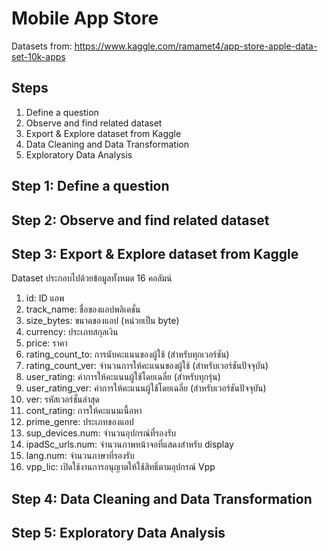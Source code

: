 # Mobile App Store
Datasets from: https://www.kaggle.com/ramamet4/app-store-apple-data-set-10k-apps

## Steps
1. Define a question
2. Observe and find related dataset
3. Export & Explore dataset from Kaggle
4. Data Cleaning and Data Transformation
5. Exploratory Data Analysis

## Step 1: Define a question
## Step 2: Observe and find related dataset
## Step 3: Export & Explore dataset from Kaggle
Dataset ประกอบไปด้วยข้อมูลทั้งหมด 16 คอลัมน์
1. id: ID แอพ
2. track_name: ชื่อของแอปพลิเคชั่น
3. size_bytes: ขนาดของแอป (หน่วยเป็น byte)
4. currency: ประเภทสกุลเงิน
5. price: ราคา
6. rating_count_to: การนับคะแนนของผู้ใช้ (สำหรับทุกเวอร์ชัน)
7. rating_count_ver: จำนวนการให้คะแนนของผู้ใช้ (สำหรับเวอร์ชันปัจจุบัน)
8. user_rating: ค่าการให้คะแนนผู้ใช้โดยเฉลี่ย (สำหรับทุกรุ่น)
9. user_rating_ver: ค่าการให้คะแนนผู้ใช้โดยเฉลี่ย (สำหรับเวอร์ชันปัจจุบัน)
10. ver: รหัสเวอร์ชั่นล่าสุด
11. cont_rating: การให้คะแนนเนื้อหา
12. prime_genre: ประเภทของแอป
13. sup_devices.num: จำนวนอุปกรณ์ที่รองรับ
14. ipadSc_urls.num: จำนวนภาพหน้าจอที่แสดงสำหรับ display
15. lang.num: จำนวนภาษาที่รองรับ
16. vpp_lic: เปิดใช้งานการอนุญาตให้ใช้สิทธิ์ตามอุปกรณ์ Vpp

## Step 4: Data Cleaning and Data Transformation
## Step 5: Exploratory Data Analysis
